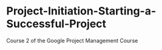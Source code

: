 # Project-Initiation-Starting-a-Successful-Project
Course 2 of the Google Project Management Course
